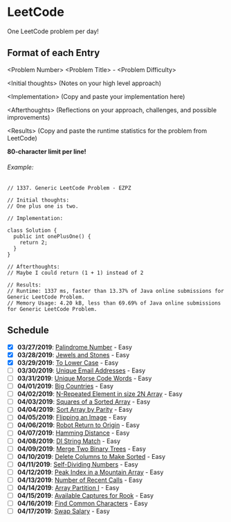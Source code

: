 # LeetCode
One LeetCode problem per day! 


## Format of each Entry
\<Problem Number> \<Problem Title> - \<Problem Difficulty>

\<Initial thoughts> (Notes on your high level approach)

\<Implementation> (Copy and paste your implementation here)

\<Afterthoughts> (Reflections on your approach, challenges, and possible improvements)

\<Results> (Copy and paste the runtime statistics for the problem from LeetCode)


**80-character limit per line!**

###### Example:

```
// 1337. Generic LeetCode Problem - EZPZ

// Initial thoughts: 
// One plus one is two.

// Implementation:

class Solution {
  public int onePlusOne() {
    return 2;
  }
}

// Afterthoughts:
// Maybe I could return (1 + 1) instead of 2

// Results:
// Runtime: 1337 ms, faster than 13.37% of Java online submissions for Generic LeetCode Problem.
// Memory Usage: 4.20 kB, less than 69.69% of Java online submissions for Generic LeetCode Problem.

```

## Schedule
- [x] **03/27/2019**: [Palindrome Number](https://leetcode.com/problems/palindrome-number/) - Easy
- [x] **03/28/2019**: [Jewels and Stones](https://leetcode.com/problems/jewels-and-stones/) - Easy
- [x] **03/29/2019**: [To Lower Case](https://leetcode.com/problems/to-lower-case/) - Easy
- [ ] **03/30/2019**: [Unique Email Addresses](https://leetcode.com/problems/unique-email-addresses/) - Easy
- [ ] **03/31/2019**: [Unique Morse Code Words](https://leetcode.com/problems/unique-morse-code-words/) - Easy
- [ ] **04/01/2019**: [Big Countries](https://leetcode.com/problems/big-countries/) - Easy
- [ ] **04/02/2019**: [N-Repeated Element in size 2N Array](https://leetcode.com/problems/n-repeated-element-in-size-2n-array/) - Easy
- [ ] **04/03/2019**: [Squares of a Sorted Array](https://leetcode.com/problems/squares-of-a-sorted-array/) - Easy
- [ ] **04/04/2019**: [Sort Array by Parity](https://leetcode.com/problems/sort-array-by-parity/) - Easy
- [ ] **04/05/2019**: [Flipping an Image](https://leetcode.com/problems/flipping-an-image/) - Easy
- [ ] **04/06/2019**: [Robot Return to Origin](https://leetcode.com/problems/robot-return-to-origin/) - Easy
- [ ] **04/07/2019**: [Hamming Distance](https://leetcode.com/problems/hamming-distance) - Easy
- [ ] **04/08/2019**: [DI String Match](https://leetcode.com/problems/di-string-match) - Easy
- [ ] **04/09/2019**: [Merge Two Binary Trees](https://leetcode.com/problems/merge-two-binary-trees) - Easy
- [ ] **04/10/2019**: [Delete Columns to Make Sorted](https://leetcode.com/problems/delete-columns-to-make-sorted) - Easy
- [ ] **04/11/2019**: [Self-Dividing Numbers](https://leetcode.com/problems/self-dividing-numbers) - Easy
- [ ] **04/12/2019**: [Peak Index in a Mountain Array](https://leetcode.com/problems/peak-index-in-a-mountain-array) - Easy
- [ ] **04/13/2019**: [Number of Recent Calls](https://leetcode.com/problems/number-of-recent-calls) - Easy
- [ ] **04/14/2019**: [Array Partition I](https://leetcode.com/problems/array-partition-i) - Easy
- [ ] **04/15/2019**: [Available Captures for Rook](https://leetcode.com/problems/available-captures-for-rook) - Easy
- [ ] **04/16/2019**: [Find Common Characters](https://leetcode.com/problems/find-common-characters) - Easy
- [ ] **04/17/2019**: [Swap Salary](https://leetcode.com/problems/swap-salary) - Easy
